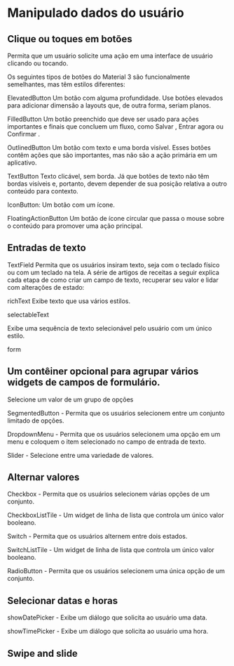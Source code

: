 # Manipulado dados do usuário

## Clique ou toques em botões

Permita que um usuário solicite uma ação em uma interface de usuário clicando ou tocando.

Os seguintes tipos de botões do Material 3 são funcionalmente semelhantes, mas têm estilos diferentes:

ElevatedButton Um botão com alguma profundidade. Use botões elevados para adicionar dimensão a layouts que, de outra forma, seriam planos.

FilledButton Um botão preenchido que deve ser usado para ações importantes e finais que concluem um fluxo, como Salvar , Entrar agora ou Confirmar .

OutlinedButton Um botão com texto e uma borda visível. Esses botões contêm ações que são importantes, mas não são a ação primária em um aplicativo.

TextButton Texto clicável, sem borda. Já que botões de texto não têm bordas visíveis e, portanto, devem depender de sua posição relativa a outro conteúdo para contexto.

IconButton: Um botão com um ícone.

FloatingActionButton
Um botão de ícone circular que passa o mouse sobre o conteúdo para promover uma ação principal.

## Entradas de texto

TextField
Permita que os usuários insiram texto, seja com o teclado físico ou com um teclado na tela.
A série de artigos de receitas a seguir explica cada etapa de como criar um campo de texto, recuperar seu valor e lidar com alterações de estado:

richText
Exibe texto que usa vários estilos.

selectableText

Exibe uma sequência de texto selecionável pelo usuário com um único estilo.

form

##  Um contêiner opcional para agrupar vários widgets de campos de formulário.

Selecione um valor de um grupo de opções

SegmentedButton - Permita que os usuários selecionem entre um conjunto limitado de opções.

DropdownMenu - Permita que os usuários selecionem uma opção em um menu e coloquem o item selecionado no campo de entrada de texto.

Slider - Selecione entre uma variedade de valores.

## Alternar valores

Checkbox - Permita que os usuários selecionem várias opções de um conjunto.

CheckboxListTile - Um widget de linha de lista que controla um único valor booleano.

Switch - Permita que os usuários alternem entre dois estados.

SwitchListTile - Um widget de linha de lista que controla um único valor booleano.

RadioButton - Permita que os usuários selecionem uma única opção de um conjunto.

## Selecionar datas e horas

showDatePicker - Exibe um diálogo que solicita ao usuário uma data.

showTimePicker - Exibe um diálogo que solicita ao usuário uma hora.

## Swipe and slide
